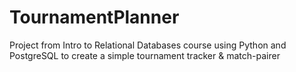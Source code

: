 # TournamentPlanner
Project from Intro to Relational Databases course using Python and PostgreSQL to create a simple tournament tracker &amp; match-pairer
